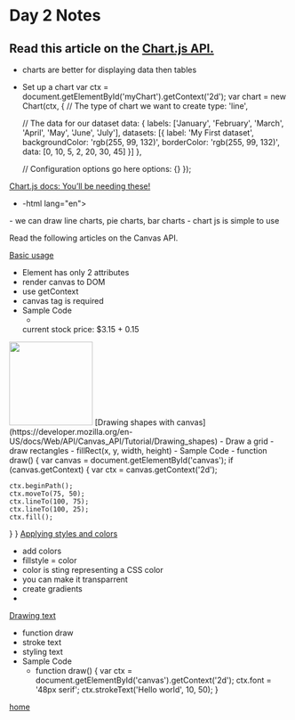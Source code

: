 # **Day 2 Notes**
## Read this article on the [Chart.js API.](https://www.chartjs.org/docs/latest/getting-started/)
 - charts are better for displaying data then tables
 - Set up a chart 
 var ctx = document.getElementById('myChart').getContext('2d');
var chart = new Chart(ctx, {
    // The type of chart we want to create
    type: 'line',

    // The data for our dataset
    data: {
        labels: ['January', 'February', 'March', 'April', 'May', 'June', 'July'],
        datasets: [{
            label: 'My First dataset',
            backgroundColor: 'rgb(255, 99, 132)',
            borderColor: 'rgb(255, 99, 132)',
            data: [0, 10, 5, 2, 20, 30, 45]
        }]
    },

    // Configuration options go here
    options: {}
});


[Chart.js docs: You’ll be needing these!](https://www.chartjs.org/docs/latest/)
- -html lang="en">
    <head>
        <meta charset="utf-8" />
        <title>Chart.js demo</title>
        <script src='Chart.min.js'></script>
    </head>
    <body>
    </body>
</html>
- we can draw line charts, pie charts, bar charts
- chart js is simple to use 


Read the following articles on the Canvas API.

[Basic usage](https://developer.mozilla.org/en-US/docs/Web/API/Canvas_API/Tutorial/Basic_usage)

- <canvas> Element has only 2 attributes
- render canvas to DOM
- use getContext
- canvas tag is required
- Sample Code
  - <canvas id="stockGraph" width="150" height="150">
  current stock price: $3.15 + 0.15
</canvas>

<canvas id="clock" width="150" height="150">
  <img src="images/clock.png" width="150" height="150" alt=""/>
</canvas>
[Drawing shapes with canvas](https://developer.mozilla.org/en-US/docs/Web/API/Canvas_API/Tutorial/Drawing_shapes)
- Draw a grid
- draw rectangles
  - fillRect(x, y, width, height)
- Sample Code
  - function draw() {
  var canvas = document.getElementById('canvas');
  if (canvas.getContext) {
    var ctx = canvas.getContext('2d');

    ctx.beginPath();
    ctx.moveTo(75, 50);
    ctx.lineTo(100, 75);
    ctx.lineTo(100, 25);
    ctx.fill();
  }
}
[Applying styles and colors](https://developer.mozilla.org/en-US/docs/Web/API/Canvas_API/Tutorial/Applying_styles_and_colors)

- add colors
- fillstyle = color
- color is sting representing a CSS color
- you can make it transparrent 
- create gradients 
- 

[Drawing text](https://developer.mozilla.org/en-US/docs/Web/API/Canvas_API/Tutorial/Drawing_text)

- function draw 
- stroke text
- styling text 
- Sample Code
  - function draw() {
  var ctx = document.getElementById('canvas').getContext('2d');
  ctx.font = '48px serif';
  ctx.strokeText('Hello world', 10, 50);
}


[home](/README.md)